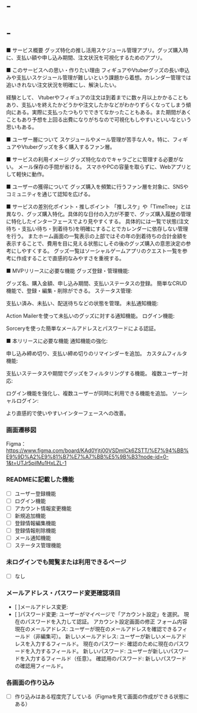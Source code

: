 # -
# -
■ サービス概要
グッズ特化の推し活用スケジュール管理アプリ。グッズ購入時に、支払い額や申し込み期間、注文状況を可視化するためのアプリ。

■ このサービスへの思い・作りたい理由
フィギュアやVtuberグッズの長い申込みや支払いスケジュール管理が難しいという課題から着想。カレンダー管理では追いきれない注文状況を明確にし、解決したい。

経験として、
Vtuberやフィギュアの注文は到着までに数ヶ月以上かかることもあり、支払いを終えたかどうかや注文したかなどがわかりずらくなってしまう傾向にある。実際に支払ったつもりでできてなかったこともある。また期間があくこともあり予想を上回る出費になりがちなので可視化もしやすいといいなという思いもある。

■ ユーザー層について
スケジュールやメール管理が苦手な人々。特に、フィギュアやVtuberグッズを多く購入するファン層。

■ サービスの利用イメージ
グッズ特化なのでキャラごとに管理する必要がない。
メール保存の手間が省ける。
スマホやPCの容量を取らずに、Webアプリとして軽快に動作。

■ ユーザーの獲得について
グッズ購入を頻繁に行うファン層を対象に、SNSやコミュニティを通じて認知を広げる。

■ サービスの差別化ポイント・推しポイント
「推しスケ」や「TimeTree」とは異なり、グッズ購入特化。具体的な日付の入力が不要で、グッズ購入履歴の管理に特化したインターフェースでより見やすくする。
具体的には一覧で状態(注文待ち・支払い待ち・到着待ち)を明確にすることでカレンダーに依存しない管理を行う。
またホーム画面の一覧表示の上部ではその年の到着待ちの合計金額を表示することで、費用を目に見える状態にしその後のグッズ購入の意思決定の参考にしやすくする。
グッズ一覧はソーシャルゲームアプリのクエスト一覧を参考に作成することで直感的なみやすさを重視する。


■ MVPリリースに必要な機能
グッズ登録・管理機能:

グッズ名、購入金額、申し込み期間、支払いステータスの登録。
簡単なCRUD機能で、登録・編集・削除ができる。
ステータス管理:

支払い済み、未払い、配送待ちなどの状態を管理。
未払通知機能:

Action Mailerを使って未払いのグッズに対する通知機能。
ログイン機能:

Sorceryを使った簡単なメールアドレスとパスワードによる認証。

■ 本リリースに必要な機能
通知機能の強化:

申し込み締め切り、支払い締め切りのリマインダーを追加。
カスタムフィルタ機能:

支払いステータスや期間でグッズをフィルタリングする機能。
複数ユーザー対応:

ログイン機能を強化し、複数ユーザーが同時に利用できる機能を追加。
ソーシャルログイン:

より直感的で使いやすいインターフェースへの改善。


### 画面遷移図
Figma：https://www.figma.com/board/KAd0Yjtj00VSDmlCk6ZSTT/%E7%94%BB%E9%9D%A2%E9%81%B7%E7%A7%BB%E5%9B%B3?node-id=0-1&t=UTJr5pilMu1HxLZL-1

### READMEに記載した機能
- [ ] ユーザー登録機能
- [ ] ログイン機能
- [ ] アカウント情報変更機能
- [ ] 新規追加機能
- [ ] 登録情報編集機能
- [ ] 登録情報削除機能
- [ ] メール通知機能
- [ ] ステータス管理機能

### 未ログインでも閲覧または利用できるページ
- [ ] なし

### メールアドレス・パスワード変更確認項目
- [ ]メールアドレス変更:
- [ ]パスワード変更:
ユーザーがマイページで「アカウント設定」を選択。
現在のパスワードを入力して認証。
アカウント設定画面の修正
フォーム内容
現在のメールアドレス: ユーザーが現在のメールアドレスを確認できるフィールド（非編集可）。
新しいメールアドレス: ユーザーが新しいメールアドレスを入力するフィールド。
現在のパスワード: 確認のために現在のパスワードを入力するフィールド。
新しいパスワード: ユーザーが新しいパスワードを入力するフィールド（任意）。
確認用のパスワード: 新しいパスワードの確認用フィールド。


### 各画面の作り込み
- [ ] 作り込みはある程度完了している（Figmaを見て画面の作成ができる状態にある）